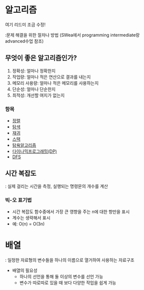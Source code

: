 # 알고리즘
여기 리드미 조금 수정!

:문제 해결을 위한 절차나 방법
(SWea에서 programming intermediate랑 advanced수업 참조)

## 무엇이 좋은 알고리즘인가?
1. 정확성: 얼마나 정확한지
2. 작업량: 얼마나 적은 연산으로 결과를 내는지
3. 메모리 사용량: 얼마나 적은 메모리를 사용하는지
4. 단순성: 얼마나 단순한지
5. 최적성: 개선할 여지가 없는지

### 항목
- [정렬](./정렬/README.md)
- [탐색](./탐색/README.md)
- [재귀](./재귀/재귀.md)
- [스택](./스택/스택.md)
- [탐욕알고리즘](./탐욕알고리즘/탐욕알고리즘.md)
- [다이나믹프로그래밍(DP)](./다이나믹프로그래밍/다이나믹프로그래밍.md)
- [DFS](./DFS/DFS.md)

## 시간 복잡도
: 실제 걸리는 시간을 측정, 실행되는 명령문의 개수를 계산

### 빅-오 표기법
- 시간 복잡도 함수중에서 가장 큰 영향을 주는 n에 대한 항만을 표시
- 계수는 생략해서 표시
- 예: O(n) = O(3n)

# 배열
: 일정한 자료형의 변수들을 하나의 이름으로 열거하여 사용하는 자료구조
- 배열의 필요성
  - 하나의 선언을 통해 둘 이상의 변수를 선언 가능
  - 변수가 따로따로 있을 때 보다 다양한 작업을 쉽게 가능


